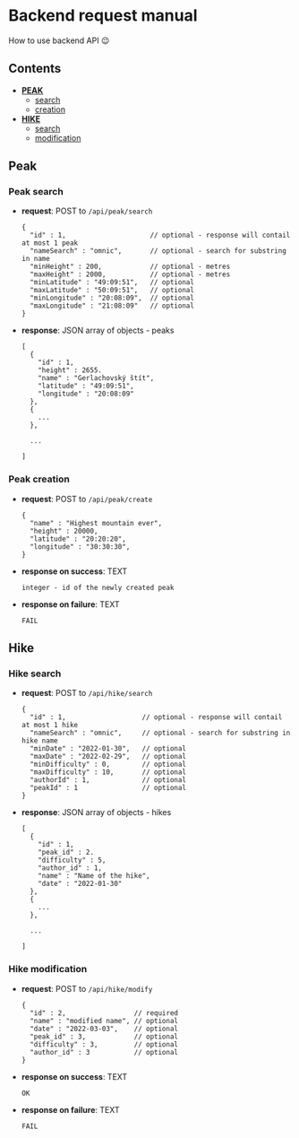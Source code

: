 # Backend request manual
How to use backend API :wink:

## Contents
- [**PEAK**](#peak)
	- [search](#peak-search)
	- [creation](#peak-creation)
- [**HIKE**](#hike)
	- [search](#hike-search)
	- [modification](#hike-modification)


## Peak

### Peak search
- **request**: POST to `/api/peak/search`
	```
	{
	  "id" : 1,                     // optional - response will contail at most 1 peak
	  "nameSearch" : "omnic",       // optional - search for substring in name
	  "minHeight" : 200,            // optional - metres
	  "maxHeight" : 2000,           // optional - metres
	  "minLatitude" : "49:09:51",   // optional     
	  "maxLatitude" : "50:09:51",   // optional
	  "minLongitude" : "20:08:09",  // optional
	  "maxLongitude" : "21:08:09"   // optional
	}
	```
- **response**: JSON array of objects - peaks
	```
	[
	  {
	    "id" : 1,
	    "height" : 2655.
	    "name" : "Gerlachovský štít",
	    "latitude" : "49:09:51",
	    "longitude" : "20:08:09"
	  },
	  {
	    ...
	  },
	  
	  ...
	  
	]
	```

### Peak creation
- **request**: POST to `/api/peak/create`
	```
	{
	  "name" : "Highest mountain ever",
	  "height" : 20000,
	  "latitude" : "20:20:20",
	  "longitude" : "30:30:30",
	}
	```
- **response on success**: TEXT
	```
	integer - id of the newly created peak
	```
- **response on failure**: TEXT
	```
	FAIL
	```

## Hike

### Hike search
- **request**: POST to `/api/hike/search`
	```
	{
	  "id" : 1,                   // optional - response will contail at most 1 hike
	  "nameSearch" : "omnic",     // optional - search for substring in hike name
	  "minDate" : "2022-01-30",   // optional
	  "maxDate" : "2022-02-29",   // optional
	  "minDifficulty" : 0,        // optional     
	  "maxDifficulty" : 10,       // optional
	  "authorId" : 1,             // optional
	  "peakId" : 1                // optional
	}
	```
- **response**: JSON array of objects - hikes
	```
	[
	  {
	    "id" : 1,
	    "peak_id" : 2.
	    "difficulty" : 5,
	    "author_id" : 1,
	    "name" : "Name of the hike",
		"date" : "2022-01-30"
	  },
	  {
	    ...
	  },
	  
	  ...
	  
	]
	```

### Hike modification
- **request**: POST to `/api/hike/modify`
	```
	{
	  "id" : 2,                 // required
	  "name" : "modified name", // optional
	  "date" : "2022-03-03",    // optional
	  "peak_id" : 3,            // optional
	  "difficulty" : 3,         // optional
	  "author_id" : 3           // optional
	}
	```
- **response on success**: TEXT
	```
	OK
	```
- **response on failure**: TEXT
	```
	FAIL
	```
